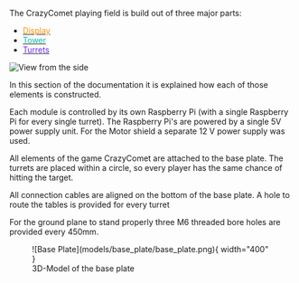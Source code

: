 The CrazyComet playing field is build out of three major parts:

- [<span style="color:#FF9100">Display</span>](./display.md)
- [<span style="color:#00BFA5">Tower</span>](./tower.md)
- [<span style="color:#672AFF">Turrets</span>](./turrets.md)

![View from the side](pictures/game_top_view_marked.png)

In this section of the documentation it is explained how each of those elements is constructed.

Each module is controlled by its own Raspberry Pi (with a single Raspberry Pi for every single turret). The Raspberry Pi's are powered by a single 5V power supply unit. For the Motor shield a separate 12 V power supply was used.

All elements of the game CrazyComet are attached to the base plate. The turrets are placed within a circle, so every player has the same chance of hitting the target.

All connection cables are aligned on the bottom of the base plate. A hole to route the tables is provided for every turret

For the ground plane to stand properly three M6 threaded bore holes are provided every 450mm.

<figure markdown>
  ![Base Plate](models/base_plate/base_plate.png){ width="400" }
  <figcaption>3D-Model of the base plate</figcaption>
</figure>
